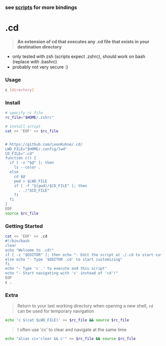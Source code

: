 ### see [scripts](https://github.com/LeonKuhne/scripts) for more bindings

# .cd
> **An extension of cd that executes any .cd file that exists in your destination directory**
- only tested with zsh (scripts expect .zshrc), should work on bash (replace with .bashrc)
- probably not very secure :}

### Usage
```bash
c [directory]
```

### Install
```bash
# specify rc file
rc_file="$HOME/.zshrc"
```
```bash
# install script
cat << 'EOF' >> $rc_file


# https://github.com/LeonKuhne/.cd/
LWD_FILE="$HOME/.config/lwd"
CD_FILE=".cd"
function c() {
  if [ -z "$@" ]; then
    ls --color .
  else 
    cd $@
    pwd > $LWD_FILE
    if [ -f "$(pwd)/$CD_FILE" ]; then
      . ./"$CD_FILE"
    fi
  fi
}
EOF
source $rc_file
```

### Getting Started
```bash
cat << 'EOF' >> .cd
#!/bin/bash
clear
echo "Welcome to .cd!"
if [ -z "$EDITOR" ]; then echo "- Edit the script at ./.cd to start customizing"
else echo "- Type '$EDITOR .cd' to start customizing"
fi
echo "- Type 'c .' to execute and this script"
echo "- Start navigating with 'c' instead of 'cd'!"
EOF
c .
```

### Extra
> Return to your last working directory when opening a new shell, `cd` can be used for temporary navigation
```bash
echo 'c $(cat $LWD_FILE)' >> $rc_file && source $rc_file
```
> I often use 'cc' to clear and navigate at the same time
```bash
echo "alias cc='clear && c'" >> $rc_file && source $rc_file
```
